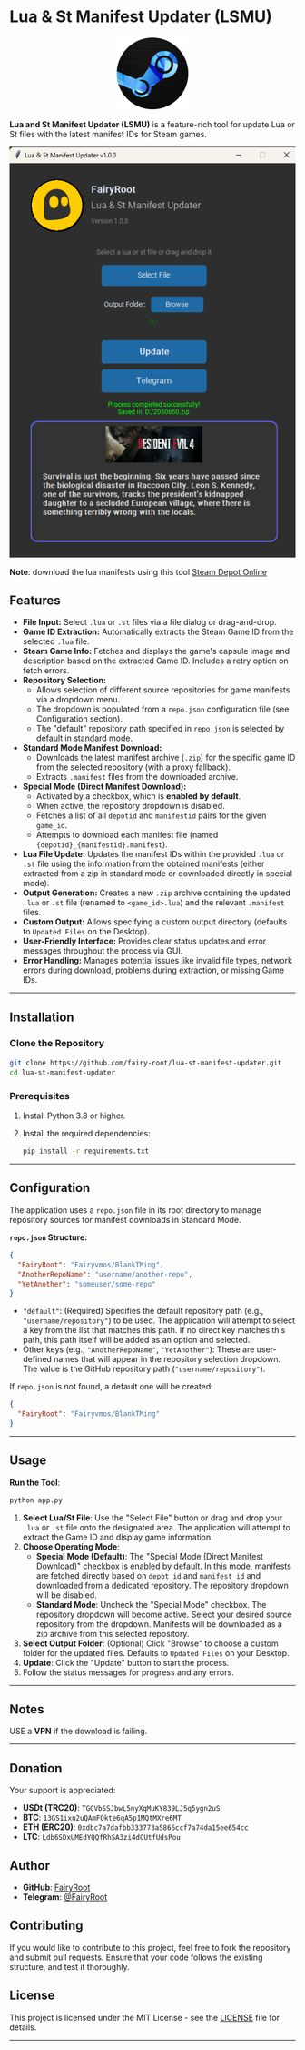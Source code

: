# Lua & St Manifest Updater (LSMU)

<div align="center">
  <img src="imgs/app.png" alt="LSMU Logo" width="128" height="128">
</div>

**Lua and St Manifest Updater (LSMU)** is a feature-rich tool for update Lua or St files with the latest manifest IDs for Steam games.

<div align="center">
  <img src="imgs/preview.png" alt="LSMU Preview">
</div>


**Note**: download the lua manifests using this tool
[Steam Depot Online](https://github.com/fairy-root/steam-depot-online)

## Features

*   **File Input:** Select `.lua` or `.st` files via a file dialog or drag-and-drop.
*   **Game ID Extraction:** Automatically extracts the Steam Game ID from the selected `.lua` file.
*   **Steam Game Info:** Fetches and displays the game's capsule image and description based on the extracted Game ID. Includes a retry option on fetch errors.
*   **Repository Selection:**
    *   Allows selection of different source repositories for game manifests via a dropdown menu.
    *   The dropdown is populated from a `repo.json` configuration file (see Configuration section).
    *   The "default" repository path specified in `repo.json` is selected by default in standard mode.
*   **Standard Mode Manifest Download:**
    *   Downloads the latest manifest archive (`.zip`) for the specific game ID from the selected repository (with a proxy fallback).
    *   Extracts `.manifest` files from the downloaded archive.
*   **Special Mode (Direct Manifest Download):**
    *   Activated by a checkbox, which is **enabled by default**.
    *   When active, the repository dropdown is disabled.
    *   Fetches a list of all `depotid` and `manifestid` pairs for the given `game_id`.
    *   Attempts to download each manifest file (named `{depotid}_{manifestid}.manifest`).
*   **Lua File Update:** Updates the manifest IDs within the provided `.lua` or `.st` file using the information from the obtained manifests (either extracted from a zip in standard mode or downloaded directly in special mode).
*   **Output Generation:** Creates a new `.zip` archive containing the updated `.lua` or `.st` file (renamed to `<game_id>.lua`) and the relevant `.manifest` files.
*   **Custom Output:** Allows specifying a custom output directory (defaults to `Updated Files` on the Desktop).
*   **User-Friendly Interface:** Provides clear status updates and error messages throughout the process via GUI.
*   **Error Handling:** Manages potential issues like invalid file types, network errors during download, problems during extraction, or missing Game IDs.

---

## Installation

### Clone the Repository

```bash
git clone https://github.com/fairy-root/lua-st-manifest-updater.git
cd lua-st-manifest-updater
```

### Prerequisites

1. Install Python 3.8 or higher.
2. Install the required dependencies:

   ```bash
   pip install -r requirements.txt
   ```

---

## Configuration

The application uses a `repo.json` file in its root directory to manage repository sources for manifest downloads in Standard Mode.

**`repo.json` Structure:**

```json
{
  "FairyRoot": "Fairyvmos/BlankTMing",
  "AnotherRepoName": "username/another-repo",
  "YetAnother": "someuser/some-repo"
}
```

*   `"default"`: (Required) Specifies the default repository path (e.g., `"username/repository"`) to be used. The application will attempt to select a key from the list that matches this path. If no direct key matches this path, this path itself will be added as an option and selected.
*   Other keys (e.g., `"AnotherRepoName"`, `"YetAnother"`): These are user-defined names that will appear in the repository selection dropdown. The value is the GitHub repository path (`"username/repository"`).

If `repo.json` is not found, a default one will be created:
```json
{
  "FairyRoot": "Fairyvmos/BlankTMing"
}
```

---

## Usage

**Run the Tool**:

   ```bash
   python app.py
   ```

1.  **Select Lua/St File**: Use the "Select File" button or drag and drop your `.lua` or `.st` file onto the designated area. The application will attempt to extract the Game ID and display game information.
2.  **Choose Operating Mode**:
    *   **Special Mode (Default)**: The "Special Mode (Direct Manifest Download)" checkbox is enabled by default. In this mode, manifests are fetched directly based on `depot_id` and `manifest_id` and downloaded from a dedicated repository. The repository dropdown will be disabled.
    *   **Standard Mode**: Uncheck the "Special Mode" checkbox. The repository dropdown will become active. Select your desired source repository from the dropdown. Manifests will be downloaded as a zip archive from this selected repository.
3.  **Select Output Folder**: (Optional) Click "Browse" to choose a custom folder for the updated files. Defaults to `Updated Files` on your Desktop.
4.  **Update**: Click the "Update" button to start the process.
5.  Follow the status messages for progress and any errors.

---

## Notes

USE a **VPN** if the download is failing.

---

## Donation

Your support is appreciated:

- **USDt (TRC20)**: `TGCVbSSJbwL5nyXqMuKY839LJ5q5ygn2uS`
- **BTC**: `13GS1ixn2uQAmFQkte6qA5p1MQtMXre6MT`
- **ETH (ERC20)**: `0xdbc7a7dafbb333773a5866ccf7a74da15ee654cc`
- **LTC**: `Ldb6SDxUMEdYQQfRhSA3zi4dCUtfUdsPou`

## Author

- **GitHub**: [FairyRoot](https://github.com/fairy-root)
- **Telegram**: [@FairyRoot](https://t.me/FairyRoot)

## Contributing

If you would like to contribute to this project, feel free to fork the repository and submit pull requests. Ensure that your code follows the existing structure, and test it thoroughly.

## License

This project is licensed under the MIT License - see the [LICENSE](LICENSE) file for details.

---
